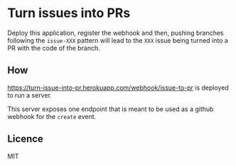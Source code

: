 # Turn issues into PRs

Deploy this application, register the webhook and then, pushing branches following the `issue-XXX` pattern will lead to the `XXX` issue being turned into a PR with the code of the branch.

## How

https://turn-issue-into-pr.herokuapp.com/webhook/issue-to-pr is deployed to run a server.

This server exposes one endpoint that is meant to be used as a github webhook for the `create` event.

## Licence

MIT